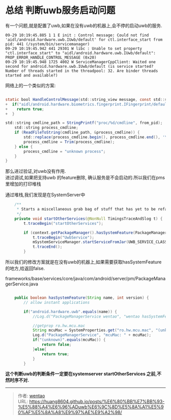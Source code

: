 # 总结  判断uwb服务启动问题

有一个问题,就是配置了uwb,如果在没有uwb的机器上,会不停的启动uwb的服务.

```shell
09-29 10:19:45.885 1 1 E init : Control message: Could not find 'aidl/android.hardware.uwb.IUwb/default' for ctl.interface_start from pid: 441 (/system/bin/servicemanager)
09-29 10:19:45.942 441 29301 W libc : Unable to set property "ctl.interface_start" to "aidl/android.hardware.uwb.IUwb/default": PROP_ERROR_HANDLE_CONTROL_MESSAGE (0x20)
09-29 10:19:45.948 1725 4002 W ServiceManagerCppClient: Waited one second for android.hardware.uwb.IUwb/default (is service started? Number of threads started in the threadpool: 32. Are binder threads started and available?)

```

网络上的一个类似的方案:

```java

static bool HandleControlMessage(std::string_view message, const std::string& name,pid_t from_pid) {
+  if("aidl/android.hardware.biometrics.fingerprint.IFingerprint/default" == name){
+    return true;
+  }

std::string cmdline_path = StringPrintf("proc/%d/cmdline", from_pid);
    std::string process_cmdline;
    if (ReadFileToString(cmdline_path, &process_cmdline)) {
        std::replace(process_cmdline.begin(), process_cmdline.end(), '\0', ' ');
        process_cmdline = Trim(process_cmdline);
    } else {
        process_cmdline = "unknown process";
    }
}


```

那么进过验证,对uwb没有作用.\
进过调试,如果把支持uwb 的feature删除, 确认服务是不会启动的.所以我们在pms里增加的打印堆栈

通过堆栈,我们发现是在SystemServer中

```java
    /**
     * Starts a miscellaneous grab bag of stuff that has yet to be refactored and organized.
     */
    private void startOtherServices(@NonNull TimingsTraceAndSlog t) {
        t.traceBegin("startOtherServices");

        if (context.getPackageManager().hasSystemFeature(PackageManager.FEATURE_UWB)) {
            t.traceBegin("UwbService");
            mSystemServiceManager.startServiceFromJar(UWB_SERVICE_CLASS, UWB_APEX_SERVICE_JAR_PATH);
            t.traceEnd();
        }
```

所以我们的修改方案就是在没有uwb的机器上,如果需要获取hasSystemFeature的地方,给返回false.

frameworks/base/services/core/java/com/android/server/pm/PackageManagerService.java

```java

    public boolean hasSystemFeature(String name, int version) {
        // allow instant applications

        if("android.hardware.uwb".equals(name)) {
            //Log.d("PackageManagerService wentao", "wentao hasSystemFeature uwb" +Log.getStackTraceString(new Throwable()));

            //getprop ro.hw.mcu.mac
            String mcuMac = SystemProperties.get("ro.hw.mcu.mac", "(unknown)");
            Log.d("PackageManagerService", "mcuMac: " + mcuMac);
            if("(unknown)".equals(mcuMac)) {
                return false;
            }else{
                return true;
            }
        }

```

**这个判断uwb的判断条件一定要在systemserver startOtherServices 之前,不然时序不对.**


---

> 作者: [wentao](https://github.com/huang8604)  
> URL: https://huang8604.github.io/posts/%E6%80%BB%E7%BB%93-%E5%88%A4%E6%96%ADuwb%E6%9C%8D%E5%8A%A1%E5%90%AF%E5%8A%A8%E9%97%AE%E9%A2%98/  

